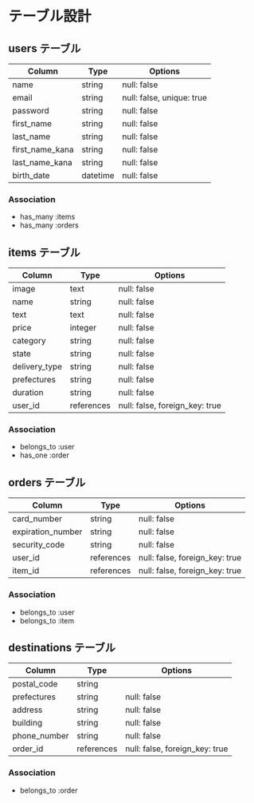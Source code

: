 # テーブル設計

## users テーブル

| Column          | Type     | Options                   |
| --------------- | -------- | ------------------------- |
| name            | string   | null: false               |
| email           | string   | null: false, unique: true |
| password        | string   | null: false               |
| first_name      | string   | null: false               |
| last_name       | string   | null: false               |
| first_name_kana | string   | null: false               |
| last_name_kana  | string   | null: false               |
| birth_date      | datetime | null: false               |

### Association

- has_many :items
- has_many :orders

## items テーブル

| Column         | Type       | Options                        |
| -------------- | ---------- | ------------------------------ |
| image          | text       | null: false                    |
| name           | string     | null: false                    |
| text           | text       | null: false                    |
| price          | integer    | null: false                    |
| category       | string     | null: false                    |
| state          | string     | null: false                    |
| delivery_type  | string     | null: false                    |
| prefectures    | string     | null: false                    |
| duration       | string     | null: false                    |
| user_id        | references | null: false, foreign_key: true |

### Association

- belongs_to :user
- has_one    :order

## orders テーブル

| Column             | Type       | Options                        |
| ------------------ | ---------- | ------------------------------ |
| card_number        | string     | null: false                    |
| expiration_number  | string     | null: false                    |
| security_code      | string     | null: false                    |
| user_id            | references | null: false, foreign_key: true |
| item_id            | references | null: false, foreign_key: true |

### Association

- belongs_to :user
- belongs_to :item

## destinations テーブル

| Column       | Type       | Options                        |
| ------------ | ---------- | ------------------------------ |
| postal_code  | string     |                                |
| prefectures  | string     | null: false                    |
| address      | string     | null: false                    |
| building     | string     | null: false                    |
| phone_number | string     | null: false                    |
| order_id     | references | null: false, foreign_key: true |

### Association

- belongs_to :order